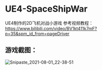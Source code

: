 # UE4-SpaceShipWar
UE4制作的2D飞机对战小游戏
参考视频教程：https://www.bilibili.com/video/BV1kt411k7mF?p=35&spm_id_from=pageDriver
## 游戏截图：
![Snipaste_2021-08-01_22-38-51](https://user-images.githubusercontent.com/48059148/127774985-c3452224-c750-426f-8db7-c0cd101f6861.png)


